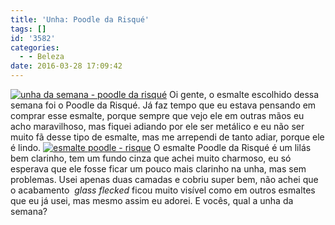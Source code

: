 ```yaml
---
title: 'Unha: Poodle da Risqué'
tags: []
id: '3582'
categories:
  - - Beleza
date: 2016-03-28 17:09:42
---
```


[![unha da semana - poodle da risqué ](http://natalia.blog.br/wp-content/uploads/2016/03/esmalte-poodle-risqué-1024x768.jpg)](http://natalia.blog.br/wp-content/uploads/2016/03/esmalte-poodle-risqué.jpg) Oi gente, o esmalte escolhido dessa semana foi o Poodle da Risqué. Já faz tempo que eu estava pensando em comprar esse esmalte, porque sempre que vejo ele em outras mãos eu acho maravilhoso, mas fiquei adiando por ele ser metálico e eu não ser muito fã desse tipo de esmalte, mas me arrependi de tanto adiar, porque ele é lindo. [![esmalte poodle - risque](http://natalia.blog.br/wp-content/uploads/2016/03/poodle-risque-1024x768.jpg)](http://natalia.blog.br/wp-content/uploads/2016/03/poodle-risque.jpg) O esmalte Poodle da Risqué é um lilás bem clarinho, tem um fundo cinza que achei muito charmoso, eu só esperava que ele fosse ficar um pouco mais clarinho na unha, mas sem problemas. Usei apenas duas camadas e cobriu super bem, não achei que o acabamento  _glass flecked_ ficou muito visível como em outros esmaltes que eu já usei, mas mesmo assim eu adorei. E vocês, qual a unha da semana?